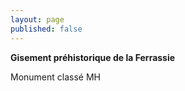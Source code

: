 ```yaml
---
layout: page
published: false
---
```


**Gisement préhistorique de la Ferrassie**

Monument classé MH
